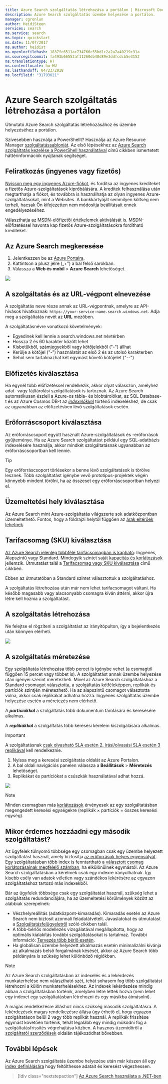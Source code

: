 ```yaml
---
title: Azure Search szolgáltatás létrehozása a portálon | Microsoft Docs
description: Azure Search szolgáltatás üzembe helyezése a portálon.
manager: cgronlun
author: HeidiSteen
services: search
ms.service: search
ms.topic: quickstart
ms.date: 11/07/2017
ms.author: heidist
ms.openlocfilehash: 1837fc6511ac734766c55bd1c2a2a7a40219c31a
ms.sourcegitcommit: fa493b66552af11260db48d89e3ddfcdcb5e3152
ms.translationtype: HT
ms.contentlocale: hu-HU
ms.lasthandoff: 04/23/2018
ms.locfileid: "31793021"
---
```

# <a name="create-an-azure-search-service-in-the-portal"></a>Azure Search szolgáltatás létrehozása a portálon

Útmutató Azure Search szolgáltatás létrehozásához és üzembe helyezéséhez a portálon. 

Szívesebben használja a PowerShellt? Használja az Azure Resource Manager [szolgáltatássablonját](https://azure.microsoft.com/resources/templates/101-azure-search-create/). Az első lépésekhez az [Azure Search szolgáltatás kezelése a PowerShell használatával](search-manage-powershell.md) című cikkben ismertetett háttérinformációk nyújtanak segítséget.

## <a name="subscribe-free-or-paid"></a>Feliratkozás (ingyenes vagy fizetős)

[Nyisson meg egy ingyenes Azure-fiókot](https://azure.microsoft.com/pricing/free-trial/?WT.mc_id=A261C142F), és fordítsa az ingyenes krediteket a fizetős Azure-szolgáltatások kipróbálására. A kreditek felhasználása után megtarthatja a fiókot, és továbbra is használhatja az olyan ingyenes Azure-szolgáltatásokat, mint a Websites. A bankkártyáját semmilyen költség nem terheli, hacsak Ön kifejezetten nem módosítja beállításait ennek engedélyezéséhez.

Választhatja az [MSDN-előfizetői értékelemek aktiválását](https://azure.microsoft.com/pricing/member-offers/msdn-benefits-details/?WT.mc_id=A261C142F) is. MSDN-előfizetéssel havonta kap fizetős Azure-szolgáltatásokra fordítható krediteket. 

## <a name="find-azure-search"></a>Az Azure Search megkeresése
1. Jelentkezzen be az [Azure Portalra](https://portal.azure.com/).
2. Kattintson a plusz jelre („+”) a bal felső sarokban.
3. Válassza a **Web és mobil** > **Azure Search** lehetőséget.

![](./media/search-create-service-portal/find-search3.png)

## <a name="name-the-service-and-url-endpoint"></a>A szolgáltatás és az URL-végpont elnevezése

A szolgáltatás neve része annak az URL-végpontnak, amelyre az API-hívások hivatkoznak: `https://your-service-name.search.windows.net`. Adja meg a szolgáltatás nevét az **URL** mezőben. 

A szolgáltatásnévre vonatkozó követelmények:
   * Egyedinek kell lennie a search.windows.net névtérben
   * Hossza 2 és 60 karakter között lehet
   * Kisbetűkből, számjegyekből vagy kötőjelekből ("-") állhat
   * Kerülje a kötőjel ("-") használatát az első 2 és az utolsó karakterben
   * Sehol sem tartalmazhat két egymást követő kötőjelet ("--")

## <a name="select-a-subscription"></a>Előfizetés kiválasztása
Ha egynél több előfizetéssel rendelkezik, akkor olyat válasszon, amelyhez adat- vagy fájltárolási szolgáltatások is tartoznak. Az Azure Search automatikusan észleli a Azure-os tábla- és blobtárolókat, az SQL Database-t és az Azure Cosmos DB-t az [*indexelőkkel*](search-indexer-overview.md) történő indexeléshez, de csak az ugyanabban az előfizetésben lévő szolgáltatások esetén.

## <a name="select-a-resource-group"></a>Erőforráscsoport kiválasztása
Az erőforráscsoport együtt használt Azure-szolgáltatások és -erőforrások gyűjteménye. Ha az Azure Search szolgáltatást például egy SQL-adatbázis indexelésére használja, akkor mindkét szolgáltatásnak ugyanabban az erőforráscsoportban kell lennie.

> [!TIP]
> Egy erőforráscsoport törlésekor a benne lévő szolgáltatások is törölve lesznek. Több szolgáltatást igénybe vevő prototípus-projektek végén könnyebb mindent törölni, ha az összeset egy erőforráscsoportban helyezi el. 

## <a name="select-a-hosting-location"></a>Üzemeltetési hely kiválasztása 
Az Azure Search mint Azure-szolgáltatás világszerte sok adatközpontban üzemeltethető. Fontos, hogy a földrajzi helytől függően az [árak eltérőek lehetnek](https://azure.microsoft.com/pricing/details/search/).

## <a name="select-a-pricing-tier-sku"></a>Tarifacsomag (SKU) kiválasztása
[Az Azure Search jelenleg többféle tarifacsomagban is kapható](https://azure.microsoft.com/pricing/details/search/): Ingyenes, Alapszintű vagy Standard. Mindegyik szintet saját [kapacitás és korlátozások](search-limits-quotas-capacity.md) jellemzik. Útmutatást talál a [Tarifacsomag vagy SKU kiválasztása](search-sku-tier.md) című cikkben.

Ebben az útmutatóban a Standard szintet választottuk a szolgáltatáshoz.

A szolgáltatás létrehozása után már nem lehet tarifacsomagot váltani. Ha később magasabb vagy alacsonyabb csomagra kíván áttérni, akkor újra létre kell hoznia a szolgáltatást.

## <a name="create-your-service"></a>A szolgáltatás létrehozása

Ne felejtse el rögzíteni a szolgáltatást az irányítópulton, így a bejelentkezés után könnyen elérheti.

![](./media/search-create-service-portal/new-service3.png)

## <a name="scale-your-service"></a>A szolgáltatás méretezése
Egy szolgáltatás létrehozása több percet is igénybe vehet (a csomagtól függően 15 percet vagy többet is). A szolgáltatást annak üzembe helyezése után igényei szerint méretezheti. Mivel az Azure Search szolgáltatáshoz a Standard csomagot választotta, a szolgáltatás kétféleképpen, replikák és partíciók szintjén méretezhető. Ha az alapszintű csomagot választotta volna, akkor csak replikákat adhatna hozzá. Ingyenes szolgáltatás üzembe helyezése esetén a méretezés nem elérhető.

A ***partíciókkal*** a szolgáltatás több dokumentum tárolására és keresésére alkalmas.

A ***replikákkal*** a szolgáltatás több keresési kérelem kiszolgálására alkalmas.

> [!Important]
> A szolgáltatásnak [csak olvasható SLA esetén 2, írási/olvasási SLA esetén 3 replikával](https://azure.microsoft.com/support/legal/sla/search/v1_0/) kell rendelkeznie.

1. Nyissa meg a keresési szolgáltatás oldalát az Azure Portalon.
2. A bal oldali navigációs panelen válassza a **Beállítások** > **Méretezés** lehetőséget.
3. Replikákat és partíciókat a csúszkák használatával adhat hozzá.

![](./media/search-create-service-portal/settings-scale.png)

> [!Note] 
> Minden csomagban más [korlátozások](search-limits-quotas-capacity.md) érvényesek az egy szolgáltatásban megengedett keresési egységekre (replikák × partíciók = összes keresési egység).

## <a name="when-to-add-a-second-service"></a>Mikor érdemes hozzáadni egy második szolgáltatást?

Az ügyfelek túlnyomó többsége egy csomagban csak egy üzembe helyezett szolgáltatást használ, amely biztosítja [az erőforrások helyes egyensúlyát](search-sku-tier.md). Egy szolgáltatásban több index is fenntartható [a választott csomag korlátozásainak megfelelő számban](search-capacity-planning.md), ha elkülönülnek egymástól. Az Azure Search szolgáltatásban a kérelmek csak egy indexre irányulhatnak. Így kisebb esély van adatok véletlen vagy szándékos lekérésére az egyazon szolgáltatáshoz tartozó más indexekből.

Bár az ügyfelek többsége csak egy szolgáltatást használ, szükség lehet a szolgáltatás redundanciájára, ha az üzemeltetési körülmények között az alábbiak szerepelnek:

+ Vészhelyreállítás (adatközpont-kimaradás). Kimaradás esetén az Azure Search nem biztosít azonnali feladatátvételt. Javaslatokat és útmutatást a [Szolgáltatásfelügyeletről](search-manage.md) szóló cikkben talál.
+ A több-bérlős modellezés vizsgálatával megállapította, hogy az optimális kialakítás további szolgáltatásokat is tartalmaz. További információ: [Tervezés több bérlő esetén](search-modeling-multitenant-saas-applications.md).
+ Ha globálisan üzembe helyezett alkalmazás esetén minimalizálni kívánja az alkalmazás belső forgalmának késését, akkor az Azure Search több példányára is szükség lehet különböző régiókban.

> [!NOTE]
> Az Azure Search szolgáltatásban az indexelés és a lekérdezés munkaterhelése nem választható szét, tehát sohasem fog több szolgáltatást létrehozni a külön munkaterhelésekhez. Az indexek lekérdezése mindig abban a szolgáltatásban történik, amelyben létre lettek hozva (nem lehet egy indexet egy szolgáltatásban létrehozni és egy másikba átmásolni).
>

A magas rendelkezésre álláshoz nincs szükség második szolgáltatásra. A lekérdezések magas rendelkezésre állása úgy érhető el, hogy egyazon szolgáltatáson belül 2 vagy több replikát használ. A replikák frissítése egymást követően történik, tehát legalább egy mindig működni fog a szolgáltatásfrissítés végrehajtása közben. A hasznos üzemidőről a [szolgáltatói szerződések](https://azure.microsoft.com/support/legal/sla/search/v1_0/) oldalán tájékozódhat bővebben.

## <a name="next-steps"></a>További lépések
Az Azure Search szolgáltatás üzembe helyezése után már készen áll egy [index definiálására](search-what-is-an-index.md) hogy feltölthesse adatait és keresést végezhessen. 

> [!div class="nextstepaction"]
> [Az Azure Search használata a .NET-ben](search-howto-dotnet-sdk.md)
